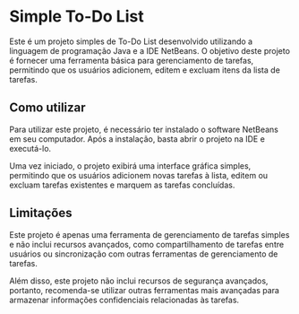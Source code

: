 <h1>Simple To-Do List</h1>
Este é um projeto simples de To-Do List desenvolvido utilizando a linguagem de programação Java e a IDE NetBeans. O objetivo deste projeto é fornecer uma ferramenta básica para gerenciamento de tarefas, permitindo que os usuários adicionem, editem e excluam itens da lista de tarefas.

<h2>Como utilizar</h2>
Para utilizar este projeto, é necessário ter instalado o software NetBeans em seu computador. Após a instalação, basta abrir o projeto na IDE e executá-lo.

Uma vez iniciado, o projeto exibirá uma interface gráfica simples, permitindo que os usuários adicionem novas tarefas à lista, editem ou excluam tarefas existentes e marquem as tarefas concluídas.

<h2>Limitações</h2>
Este projeto é apenas uma ferramenta de gerenciamento de tarefas simples e não inclui recursos avançados, como compartilhamento de tarefas entre usuários ou sincronização com outras ferramentas de gerenciamento de tarefas.

Além disso, este projeto não inclui recursos de segurança avançados, portanto, recomenda-se utilizar outras ferramentas mais avançadas para armazenar informações confidenciais relacionadas às tarefas.
